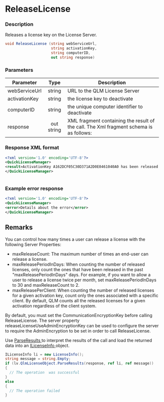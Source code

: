 # ReleaseLicense

### Description

Releases a license key on the License Server.

```csharp
void ReleaseLicense (string webServiceUrl, 
                     string activationKey, 
                     string computerID, 
                     out string response)
```

### Parameters

| Parameter     |    Type    | Description                                                                            |
| ------------- | :--------: | -------------------------------------------------------------------------------------- |
| webServiceUrl |   string   | URL to the QLM License Server                                                          |
| activationKey |   string   | the license key to deactivate                                                          |
| computerID    |   string   | the unique computer identifier to deactivate                                           |
| response      | out string | XML fragment containing the result of the call. The Xml fragment schema is as follows: |

### Response XML format

```xml
<?xml version='1.0' encoding='UTF-8'?>
<QuickLicenseManager>
<result>ActivationKey A162DCF05C30D371A2D0E0461040A0 has been released.</result>
</QuickLicenseManager>
 
```

### Example error response

```xml
<?xml version='1.0' encoding='UTF-8'?>
<QuickLicenseManager>
<error>Details about the error</error>
</QuickLicenseManager>
```

## Remarks

You can control how many times a user can release a license with the following Server Properties:

* maxReleaseCount: The maximum number of times an end-user can release a license.
* maxReleasePeriodInDays: When counting the number of released licenses, only count the ones that have been released in the past "maxReleasePeriodInDays" days. For example, if you want to allow a user to release a license twice per month, set maxReleasePeriodInDays to 30 and maxReleaseCount to 2.
* maxReleasePerClient: When counting the number of released licenses for a given activation key, count only the ones associated with a specific client. By default, QLM counts all the released licenses for a given activation regardless of the client system.

By default, you must set the CommunicationEncryptionKey before calling ReleaseLicense. The server property releaseLicenseUseAdminEncryptionKey can be used to configure the server to require the AdminEncryption to be set in order to call ReleaseLicense.

Use [ParseResults ](https://soraco.readme.io/reference/parseresults)to interpret the results of the call and load the returned data into an [ILicenseInfo ](https://soraco.readme.io/reference/ilicenseinfo)object.

```c#
ILicenseInfo li = new LicenseInfo();
string message = string.Empty;
if (lv.QlmLicenseObject.ParseResults(response, ref li, ref message))
{
  // The operation  was successful	
}
else
{
  // The operation failed
}
```
